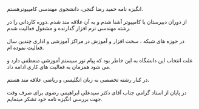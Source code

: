 <!doctype html>
<html lang="en">
<head>
    <meta charset="UTF-8">
    <meta name="viewport"
          content="width=device-width, user-scalable=no, initial-scale=1.0, maximum-scale=1.0, minimum-scale=1.0">
    <meta http-equiv="X-UA-Compatible" content="ie=edge">
    <title>SOP</title>
    <link rel="stylesheet" href="style.css">

</head>
<body>
<div class="center">

<title>SOP</title>
<span>انگيزه نامه</span>
<span>
حمید رضا گنجی، دانشجوی مهندسی کامپیوترهستم.
<br/>
<br/>
 از دوران دبیرستان با کامپیوتر آشنا شدم و به آن علاقه مند شدم .دوره کاردانی را در رشته مهندسی نرم افزار گذارنده و مشغول فعالیت شدم.
<br/>
<br/>
در حوزه های شبکه ، سخت افزار و آموزش در مراکز آموزشی و اداری چندین سال فعالیت نموده ام. 
<br/>
<br/> 
 علت انتخاب این دانشگاه به این خاطر بود که پیام نور سیستم آموزشی منعطفی دارد و می شود همزمان به فعالیت های کاری ادامه داد. 
<br/>
<br/>
در کنار رشته تخصصی به زبان اتگلیسی و ریاضی علاقه مند هستم.
<br/>
<br/>
    در پایان از استاد گرامی جناب آقای دکتر سیدعلی ابراهیمی رضوی برای صرف وقت جهت بررسی انگیزه نامه خود تشکر مینمایم.
 </span>
    
 </div>
    
</body>
</html>
